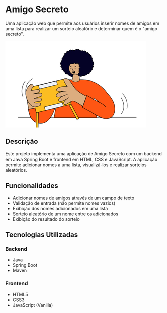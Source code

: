 # Amigo Secreto

Uma aplicação web que permite aos usuários inserir nomes de amigos em uma lista para realizar um sorteio aleatório e determinar quem é o "amigo secreto".

![Amigo Secreto](src/main/resources/static/assets/amigo-secreto.png)

## Descrição

Este projeto implementa uma aplicação de Amigo Secreto com um backend em Java Spring Boot e frontend em HTML, CSS e JavaScript. A aplicação permite adicionar nomes a uma lista, visualizá-los e realizar sorteios aleatórios.

## Funcionalidades

- Adicionar nomes de amigos através de um campo de texto
- Validação de entrada (não permite nomes vazios)
- Exibição dos nomes adicionados em uma lista
- Sorteio aleatório de um nome entre os adicionados
- Exibição do resultado do sorteio

## Tecnologias Utilizadas

### Backend
- Java
- Spring Boot 
- Maven

### Frontend
- HTML5
- CSS3
- JavaScript (Vanilla)
